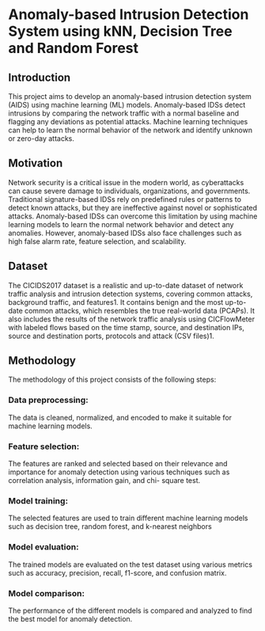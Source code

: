 # Anomaly-based Intrusion Detection System using kNN, Decision Tree and Random Forest

## Introduction
This project aims to develop an anomaly-based intrusion detection system (AIDS) using machine learning (ML) models. Anomaly-based IDSs detect intrusions by comparing the network traffic with a normal baseline and flagging any deviations as potential attacks. Machine learning techniques can help to learn the normal behavior of the network and identify unknown or zero-day attacks.

## Motivation
Network security is a critical issue in the modern world, as cyberattacks can cause severe damage to individuals, organizations, and governments. Traditional signature-based IDSs rely on predefined rules or patterns to detect known attacks, but they are ineffective against novel or sophisticated attacks. Anomaly-based IDSs can overcome this limitation by using machine learning models to learn the normal network behavior and detect any anomalies. However, anomaly-based IDSs also face challenges such as high false alarm rate, feature selection, and scalability.

## Dataset
The CICIDS2017 dataset is a realistic and up-to-date dataset of network traffic analysis and intrusion detection systems, covering common attacks, background traffic, and features1. It contains benign and the most up-to-date common attacks, which resembles the true real-world data (PCAPs). It also includes the results of the network traffic analysis using CICFlowMeter with labeled flows based on the time stamp, source, and destination IPs, source and destination ports, protocols and attack (CSV files)1.

## Methodology
The methodology of this project consists of the following steps:

### Data preprocessing: 
  The data is cleaned, normalized, and encoded to make it suitable for machine learning models.
### Feature selection: 
  The features are ranked and selected based on their relevance and importance for anomaly detection using various techniques such as correlation analysis, information gain, and chi-    square test.
### Model training: 
  The selected features are used to train different machine learning models such as decision tree, random forest, and k-nearest neighbors
### Model evaluation: 
  The trained models are evaluated on the test dataset using various metrics such as accuracy, precision, recall, f1-score, and confusion matrix.
### Model comparison: 
  The performance of the different models is compared and analyzed to find the best model for anomaly detection.
